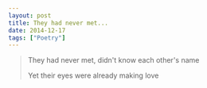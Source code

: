 ```yaml
---
layout: post
title: They had never met...
date: 2014-12-17
tags: ["Poetry"]
---
```


> They had never met, didn't know each other's name
>
> Yet their eyes were already making love
